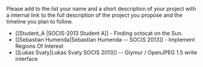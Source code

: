 Please add to the list your name and a short description of your project with a internal link to the full description of the project you propose and the timeline you plan to follow.
* [[Student_A |SOCIS-2013  Student A]] - Finding octocat on the Sun.
* [[Sebastian Humenda|Sebastian Humenda -- SOCIS 2013]] - Implement Regions Of Interest
* [[Lukas Svaty|Lukas Svaty SOCIS 2013]] -- Glymur / OpenJPEG 1.5 write interface